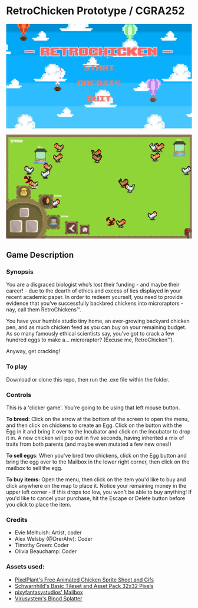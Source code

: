 
# RetroChicken Prototype / CGRA252

![A brightly colored and friendly-looking pixel art main menu, depicting multi-colored air balloons and a bright blue sky with clouds. The title reads 'RETROCHICKEN', and there are three options: 'Start', 'Credits', and 'Quit'.](GameplayScreenshot2.png)

![A brightly colored pixel game with many very odd chickens wandering a grassy pen. There are incubators present, and a mailbox in the lower right corner. Two chickens have been reduced to giblets by their fellow chickens.](GameplayScreenshot.png)

## Game Description
### Synopsis
You are a disgraced biologist who’s lost their funding - and maybe their career! - due to the dearth of ethics and excess of lies displayed in your recent academic paper. In order to redeem yourself, you need to provide evidence that you’ve successfully backbred chickens into microraptors - nay, call them RetroChickens™. 

You have your humble studio tiny home, an ever-growing backyard chicken pen, and as much chicken feed as you can buy on your remaining budget. As so many famously ethical scientists say, you’ve got to crack a few hundred eggs to make a… microraptor? (Excuse me, RetroChicken™). 

Anyway, get cracking!

### To play
Download or clone this repo, then run the .exe file within the folder.

### Controls

This is a 'clicker game'. You're going to be using that left mouse button.

**To breed:** Click on the arrow at the bottom of the screen to open the menu, and then click on chickens to create an Egg. Click on the button with the Egg in it and bring it over to the Incubator and click on the Incubator to drop it in. A new chicken will pop out in five seconds, having inherited a mix of traits from both parents (and maybe even mutated a few new ones!)

**To sell eggs**: When you've bred two chickens, click on the Egg button and bring the egg over to the Mailbox in the lower right corner, then click on the mailbox to sell the egg. 

**To buy items:** Open the menu, then click on the item you'd like to buy and click anywhere on the map to place it. Notice your remaining money in the upper left corner - if this drops too low, you won't be able to buy anything! If you'd like to cancel your purchase, hit the Escape or Delete button before you click to place the item.

### Credits
- Evie Melhuish: Artist, coder 
- Alex Welsby (@DrerAhv): Coder
- Timothy Green: Coder
- Olivia Beauchamp: Coder


### Assets used:
- [PixelPlant's Free Animated Chicken Sprite Sheet and Gifs](https://pixelplant.itch.io/chicken-sprite-sheet)
- [Schwarnhild's Basic Tileset and Asset Pack 32x32 Pixels](https://schwarnhild.itch.io/basic-tileset-and-asset-pack-32x32-pixels?download)
- [pixyfantasystudios' Mailbox](https://pixyfantasystudios.itch.io/mailbox) 
- [Virusystem's Blood Splatter](https://virusystem.itch.io/blood-explosion)
